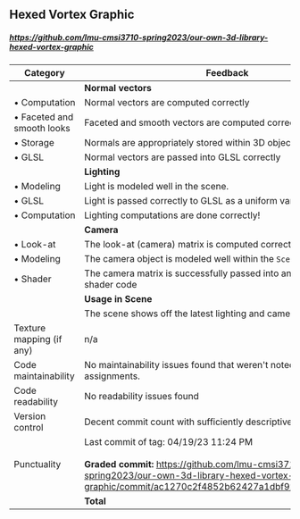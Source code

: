 

## Hexed Vortex Graphic

##### https://github.com/lmu-cmsi3710-spring2023/our-own-3d-library-hexed-vortex-graphic

| Category | Feedback | Points |
| --- | --- | ---: |
| | **Normal vectors** | |
| • Computation | Normal vectors are computed correctly | 10/10 |
| • Faceted and smooth looks | Faceted and smooth vectors are computed correctly | 5/5 |
| • Storage | Normals are appropriately stored within 3D objects | 9/9 |
| • GLSL | Normal vectors are passed into GLSL correctly | 6/6 |
| | **Lighting** | |
| • Modeling | Light is modeled well in the scene.  | 10/10 |
| • GLSL | Light is passed correctly to GLSL as a uniform variable | 10/10 |
| • Computation | Lighting computations are done correctly! | 20/20 |
| | **Camera** | |
| • Look-at | The look-at (camera) matrix is computed correctly | 10/10 |
| • Modeling | The camera object is modeled well within the `Scene` object. | 7/7 |
| • Shader | The camera matrix is successfully passed into and used by the shader code | 3/3 |
| | **Usage in Scene** | |
| | The scene shows off the latest lighting and camera features | 10/10 |
| Texture mapping (if any) | n/a |  |
| Code maintainability | No maintainability issues found that weren't noted in prior assignments. |  |
| Code readability | No readability issues found |  |
| Version control | Decent commit count with sufficiently descriptive messages |  |
| Punctuality | Last commit of tag: 04/19/23 11:24 PM<br /><br /> **Graded commit:** https://github.com/lmu-cmsi3710-spring2023/our-own-3d-library-hexed-vortex-graphic/commit/ac1270c2f4852b62427a1dbf92f4232cf5780c85 |  |
| | **Total** | **100/100** |
